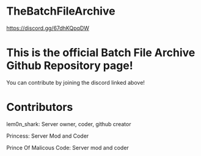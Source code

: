 # TheBatchFileArchive
https://discord.gg/67dhKQpqDW

# This is the official Batch File Archive Github Repository page!
You can contribute by joining the discord linked above!


# Contributors

lem0n_shark: Server owner, coder, github creator

Princess: Server Mod and Coder

Prince Of Malicous Code: Server mod and coder

